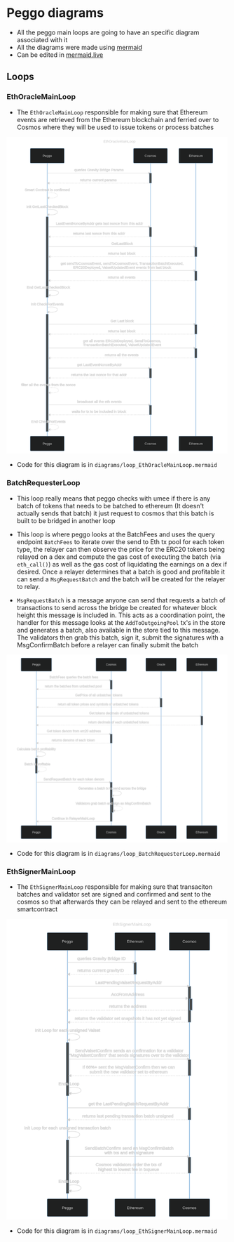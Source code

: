 # Peggo diagrams

- All the peggo main loops are going to have an specific diagram associated
with it
- All the diagrams were made using [mermaid](https://mermaid-js.github.io/mermaid/#/)
- Can be edited in [mermaid.live](https://mermaid.live/)

## Loops

### EthOracleMainLoop

- The `EthOracleMainLoop` responsible for making sure that Ethereum events are
retrieved from the Ethereum blockchain and ferried over to Cosmos where they
will be used to issue tokens or process batches

![diagram](./mermaid-diagram-eth_oracle_main_loop-2022_04_26.png)

- Code for this diagram is in `diagrams/loop_EthOracleMainLoop.mermaid`

### BatchRequesterLoop

- This loop really means that peggo checks with umee if there is any batch of tokens
 that needs to be batched to ethereum (It doesn't actually sends that batch) it just
 request to cosmos that this batch is built to be bridged in another loop

- This loop is where peggo looks at the BatchFees and uses the query endpoint `BatchFees`
 to iterate over the send to Eth tx pool for each token type, the relayer can then
 observe the price for the ERC20 tokens being relayed on a dex and compute the gas
 cost of executing the batch (via `eth_call()`) as well as the gas cost of
 liquidating the earnings on a dex if desired. Once a relayer determines that a
 batch is good and profitable it can send a `MsgRequestBatch` and the batch will
 be created for the relayer to relay.

- `MsgRequestBatch` is a message anyone can send that requests a batch of transactions
 to send across the bridge be created for whatever block height this message is
 included in. This acts as a coordination point, the handler for this message
 looks at the `AddToOutgoingPool` tx's in the store and generates a batch, also
 available in the store tied to this message. The validators then grab this batch,
 sign it, submit the signatures with a MsgConfirmBatch before a relayer
 can finally submit the batch

![diagram](./mermaid-diagram-batch_requester_loop-2022_04_25.png)

- Code for this diagram is in `diagrams/loop_BatchRequesterLoop.mermaid`

### EthSignerMainLoop

- The `EthSignerMainLoop` responsible for making sure that transaciton batches
and validator set are signed and confirmed and sent to the cosmos so that
afterwards they can be relayed and sent to the ethereum smartcontract

![diagram](./mermaid-diagram-eth_signer_main_loop-2022_05_24.png)

- Code for this diagram is in `diagrams/loop_EthSignerMainLoop.mermaid`
